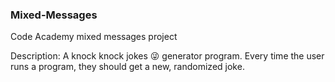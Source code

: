 ### Mixed-Messages
Code Academy mixed messages project

Description: A knock knock jokes :stuck_out_tongue_winking_eye: generator program. Every time the user runs a program, they should get a new, randomized joke. 
